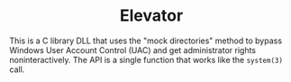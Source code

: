 <h1 align="center">
  Elevator
</h1>

This is a C library DLL that uses the "mock directories" method to bypass Windows User Account Control (UAC) and get administrator rights noninteractively. The API is a single function that works like the `system(3)` call.
